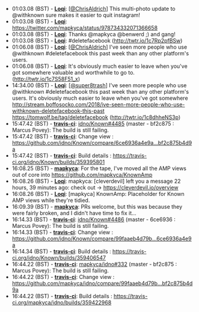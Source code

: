 * <a id="01:03.08">01:03.08 (BST)</a> - __[Loqi](https://github.com/Loqi)__: [<a href="https://twitter.com/ChrisAldrich">@ChrisAldrich</a>] This multi-photo update to @withknown sure makes it easier to quit instagram!
* <a id="01:03.08">01:03.08 (BST)</a> - __[Loqi](https://github.com/Loqi)__: https://twitter.com/mapkyca/status/978734332071366658
* <a id="01:03.08">01:03.08 (BST)</a> - __[Loqi](https://github.com/Loqi)__: Thanks @mapkyca @benwerd ;) and gang!
* <a id="01:03.08">01:03.08 (BST)</a> - __[Loqi](https://github.com/Loqi)__: #deletefacebook (http://twtr.io/1c7Rp2pfBSw)
* <a id="01:06.08">01:06.08 (BST)</a> - __[Loqi](https://github.com/Loqi)__: [<a href="https://twitter.com/ChrisAldrich">@ChrisAldrich</a>] I've seen more people who use @withknown #deletefacebook this past week than any other platform's users.
* <a id="01:06.08">01:06.08 (BST)</a> - __[Loqi](https://github.com/Loqi)__: It's obviously much easier to leave when you've got somewhere valuable and worthwhile to go to. (http://twtr.io/1c7S58F51_x)
* <a id="14:34.00">14:34.00 (BST)</a> - __[Loqi](https://github.com/Loqi)__: [<a href="https://twitter.com/super8trash">@super8trash</a>] I've seen more people who use @withknown #deletefacebook this past week than any other platform's users. It's obviously much easier to leave when you've got somewhere http://stream.boffosocko.com/2018/ive-seen-more-people-who-use-withknown-deletefacebook-this-past https://tomwolf.be/tag/deletefacebook (http://twtr.io/1c8dhheNS3p)
* <a id="15:47.42">15:47.42 (BST)</a> - __[travis-ci](https://github.com/travis-ci)__: <a href="https://github.com/idno/Known/issues/4485">idno/Known#4485</a> (master - bf2c875 : Marcus Povey): The build is still failing.
* <a id="15:47.42">15:47.42 (BST)</a> - __[travis-ci](https://github.com/travis-ci)__: Change view : https://github.com/idno/Known/compare/6ce6936a4e9a...bf2c875b4d9a
* <a id="15:47.42">15:47.42 (BST)</a> - __[travis-ci](https://github.com/travis-ci)__: Build details : https://travis-ci.org/idno/Known/builds/359395801
* <a id="16:08.25">16:08.25 (BST)</a> - __[mapkyca](https://github.com/mapkyca)__: For the tape, I've moved all the AMP views out of core into https://github.com/mapkyca/KnownAmp
* <a id="16:08.26">16:08.26 (BST)</a> - __[Loqi](https://github.com/Loqi)__: mapkyca: [cleverdevil] left you a message 22 hours, 39 minutes ago: check out -> https://cleverdevil.io/overview
* <a id="16:08.26">16:08.26 (BST)</a> - __[Loqi](https://github.com/Loqi)__: [mapkyca] KnownAmp: Placeholder for Known AMP views while they're tidied.
* <a id="16:09.39">16:09.39 (BST)</a> - __[mapkyca](https://github.com/mapkyca)__: PRs welcome, but this was because they were fairly broken, and I didn't have time to fix it...
* <a id="16:14.33">16:14.33 (BST)</a> - __[travis-ci](https://github.com/travis-ci)__: <a href="https://github.com/idno/Known/issues/4486">idno/Known#4486</a> (master - 6ce6936 : Marcus Povey): The build is still failing.
* <a id="16:14.33">16:14.33 (BST)</a> - __[travis-ci](https://github.com/travis-ci)__: Change view : https://github.com/idno/Known/compare/99faaeb4d79b...6ce6936a4e9a
* <a id="16:14.34">16:14.34 (BST)</a> - __[travis-ci](https://github.com/travis-ci)__: Build details : https://travis-ci.org/idno/Known/builds/359406547
* <a id="16:44.22">16:44.22 (BST)</a> - __[travis-ci](https://github.com/travis-ci)__: <a href="https://github.com/mapkyca/idno/issues/332">mapkyca/idno#332</a> (master - bf2c875 : Marcus Povey): The build is still failing.
* <a id="16:44.22">16:44.22 (BST)</a> - __[travis-ci](https://github.com/travis-ci)__: Change view : https://github.com/mapkyca/idno/compare/99faaeb4d79b...bf2c875b4d9a
* <a id="16:44.22">16:44.22 (BST)</a> - __[travis-ci](https://github.com/travis-ci)__: Build details : https://travis-ci.org/mapkyca/idno/builds/359422968
